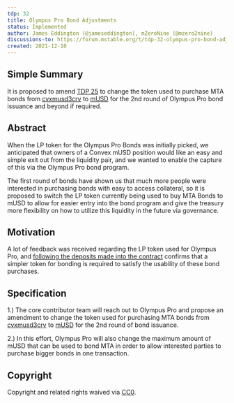 ```yaml
---
tdp: 32
title: Olympus Pro Bond Adjustments
status: Implemented
author: James Eddington (@jameseddington), mZeroNine (@mzero2nine)
discussions-to: https://forum.mstable.org/t/tdp-32-olympus-pro-bond-adjustments/737
created: 2021-12-10
---
```


## Simple Summary

It is proposed to amend [TDP 25](./tdp-25) to change the token used to purchase MTA bonds from [cvxmusd3crv](https://etherscan.io/token/0xd34d466233c5195193df712936049729140dbbd7) to [mUSD](https://etherscan.io/token/0xe2f2a5c287993345a840db3b0845fbc70f5935a5) for the 2nd round of Olympus Pro bond issuance and beyond if required.

## Abstract

When the LP token for the Olympus Pro Bonds was initially picked, we anticipated that owners of a Convex mUSD position would like an easy and simple exit out from the liquidity pair, and we wanted to enable the capture of this via the Olympus Pro bond program.

The first round of bonds have shown us that much more people were interested in purchasing bonds with easy to access collateral, so it is proposed to switch the LP token currently being used to buy MTA Bonds to mUSD to allow for easier entry into the bond program and give the treasury more flexibility on how to utilize this liquidity in the future via governance.

## Motivation

A lot of feedback was received regarding the LP token used for Olympus Pro, and [following the deposits made into the contract](https://etherscan.io/address/0xa8e5fa0072d292646d49999ef0d7f9354ec8e7a5) confirms that a simpler token for bonding is required to satisfy the usability of these bond purchases.

## Specification

1.) The core contributor team will reach out to Olympus Pro and propose an amendment to change the token used for purchasing MTA bonds from [cvxmusd3crv](https://etherscan.io/token/0xd34d466233c5195193df712936049729140dbbd7) to [mUSD](https://etherscan.io/token/0xe2f2a5c287993345a840db3b0845fbc70f5935a5) for the 2nd round of bond issuance.

2.) In this effort, Olympus Pro will also change the maximum amount of mUSD that can be used to bond MTA in order to allow interested parties to purchase bigger bonds in one transaction.

## Copyright

Copyright and related rights waived via [CC0](https://creativecommons.org/publicdomain/zero/1.0/).
